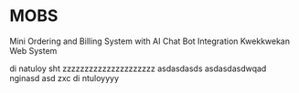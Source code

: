 # MOBS
Mini Ordering and Billing System with AI Chat Bot Integration
Kwekkwekan Web System

di natuloy
sht
zzzzzzzzzzzzzzzzzzzzz
asdasdasds
asdasdasdwqad
nginasd asd zxc
di ntuloyyyy
